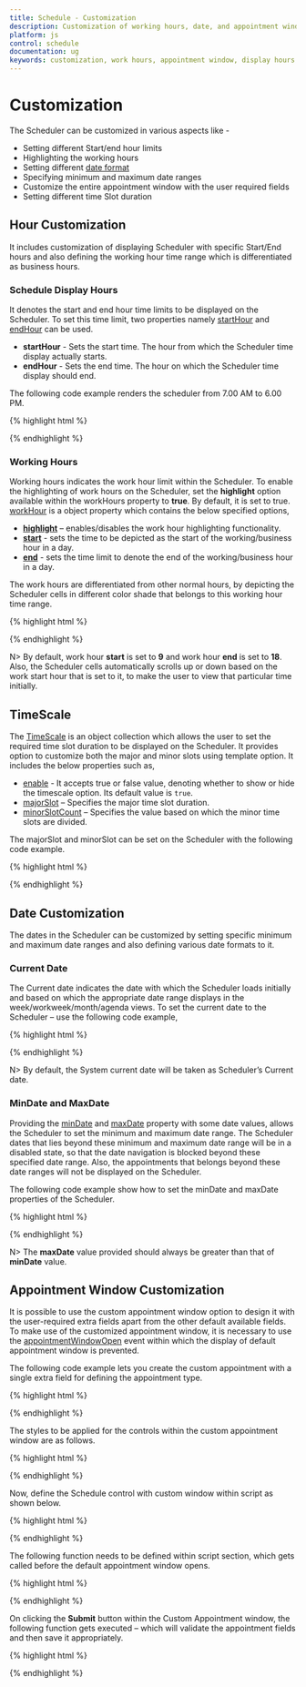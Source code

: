 ```yaml
---
title: Schedule - Customization	
description: Customization of working hours, date, and appointment window
platform: js
control: schedule
documentation: ug
keywords: customization, work hours, appointment window, display hours 
---
```

# Customization

The Scheduler can be customized in various aspects like - 

* Setting different Start/end hour limits
* Highlighting the working hours 
* Setting different [date format](/js/schedule/globalization-and-localization#date-format)
* Specifying minimum and maximum date ranges 
* Customize the entire appointment window with the user required fields
* Setting different time Slot duration

## Hour Customization

It includes customization of displaying Scheduler with specific Start/End hours and also defining the working hour time range which is differentiated as business hours.

### Schedule Display Hours

It denotes the start and end hour time limits to be displayed on the Scheduler. To set this time limit, two properties namely [startHour](/js/api/ejschedule#members:starthour) and [endHour](/js/api/ejschedule#members:endhour) can be used. 

* **startHour** - Sets the start time. The hour from which the Scheduler time display actually starts.
* **endHour** - Sets the end time. The hour on which the Scheduler time display should end.

The following code example renders the scheduler from 7.00 AM to 6.00 PM.

{% highlight html %}

<!--Container for ejScheduler widget-->
<div id="Schedule1"></div>

<script type="text/javascript">
$(function() {
    $("#Schedule1").ejSchedule({
        width: "100%",
        currentDate: new Date(2015, 04, 05),
        startHour: 7,
        endHour: 18,
        appointmentSettings: {
            dataSource: [{
                Id: 101,
                Subject: "Talk with Nature",
                StartTime: new Date(2015, 11, 5, 10, 00),
                EndTime: new Date(2015, 11, 5, 11, 00)
            }]
        }
    });
});
</script>

{% endhighlight %}

### Working Hours

Working hours indicates the work hour limit within the Scheduler. To enable the highlighting of work hours on the Scheduler, set the **highlight** option available within the workHours property to **true**. By default, it is set to true. [workHour](/js/api/ejschedule#members:workhours) is a object property which contains the below specified options,

* **[highlight](/js/api/ejschedule#members:workhours-highlight)** – enables/disables the work hour highlighting functionality.
* **[start](/js/api/ejschedule#members:workhours-start)** - sets the time to be depicted as the start of the working/business hour in a day. 
* **[end](/js/api/ejschedule#members:workhours-end)** - sets the time limit to denote the end of the working/business hour in a day. 

The work hours are differentiated from other normal hours, by depicting the Scheduler cells in different color shade that belongs to this working hour time range. 

{% highlight html %}

<!--Container for ejScheduler widget-->
<div id="Schedule1"></div>

<script type="text/javascript">
$(function() {
    $("#Schedule1").ejSchedule({
        workHours: {
            highlight: true,
            start: 8,
            end: 16
        },
        currentDate: new Date(2015, 11, 5),
        appointmentSettings: {
            dataSource: [{
                Id: 101,
                Subject: "Talk with Nature",
                StartTime: new Date(2015, 11, 5, 10, 00),
                EndTime: new Date(2015, 11, 5, 11, 00)
            }]
        }
    });
});
</script>

{% endhighlight %}

N> By default, work hour **start** is set to **9** and work hour **end** is set to **18**. Also, the Scheduler cells automatically scrolls up or down based on the work start hour that is set to it, to make the user to view that particular time initially.

## TimeScale

The [TimeScale](/js/api/ejschedule#members:timeScale) is an object collection which allows the user to set the required time slot duration to be displayed on the Scheduler. It provides option to customize both the major and minor slots using template option. It includes the below properties such as,

* [enable](/js/api/ejschedule#members:timeScale-enable) - It accepts true or false value, denoting whether to show or hide the timescale option. Its default value is `true`.
* [majorSlot](/js/api/ejschedule#members:timeScale-majorSlot) – Specifies the major time slot duration.
* [minorSlotCount](/js/api/ejschedule#members:timeScale-minorSlotCount) – Specifies the value based on which the minor time slots are divided.

The majorSlot and minorSlot can be set on the Scheduler with the following code example.

{% highlight html %}

<!--Container for ejScheduler widget-->
<div id="Schedule1"></div>

<script type="text/javascript">
$(function() {
    $("#Schedule1").ejSchedule({
        currentDate: new Date(2015, 11, 2),
        timeScale: {
            enable: true,
            majorSlot: 60,
            minorSlotCount: 6
        },
        appointmentSettings: {
            dataSource: [{
                Id: 100,
                Subject: "Wild Discovery",
                StartTime: new Date(2015, 11, 2, 9, 00),
                EndTime: new Date(2015, 11, 2, 10, 30),
                Location: "CHINA"
            }]
        }
    });
});	
</script>

{% endhighlight %}

## Date Customization

The dates in the Scheduler can be customized by setting specific minimum and maximum date ranges and also defining various date formats to it.

### Current Date

The Current date indicates the date with which the Scheduler loads initially and based on which the appropriate date range displays in the week/workweek/month/agenda views. To set the current date to the Scheduler – use the following code example,

{% highlight html %}

<!--Container for ejScheduler widget-->
<div id="Schedule1"></div>

<script type="text/javascript">
$(function() {
    $("#Schedule1").ejSchedule({
        currentDate: new Date(2015, 11, 5),
        appointmentSettings: {
            dataSource: [{
                Id: 101,
                Subject: "Talk with Nature",
                StartTime: new Date(2015, 11, 5, 10, 00),
                EndTime: new Date(2015, 11, 5, 11, 00)
            }]
        }
    });
});
</script>

{% endhighlight %}

N> By default, the System current date will be taken as Scheduler’s Current date.

### MinDate and MaxDate

Providing the [minDate](/js/api/ejschedule#members:mindate) and [maxDate](/js/api/ejschedule#members:maxdate) property with some date values, allows the Scheduler to set the minimum and maximum date range. The Scheduler dates that lies beyond these minimum and maximum date range will be in a disabled state, so that the date navigation is blocked beyond these specified date range. Also, the appointments that belongs beyond these date ranges will not be displayed on the Scheduler.  

The following code example show how to set the minDate and maxDate properties of the Scheduler.

{% highlight html %}

<!--Container for ejScheduler widget-->
<div id="Schedule1"></div>

<script type="text/javascript">
$(function() {
    $("#Schedule1").ejSchedule({
        minDate: new Date(2015, 11, 4),
        maxDate: new Date(2015, 11, 8),
        appointmentSettings: {
            dataSource: [{
                Id: 101,
                Subject: "Talk with Nature",
                StartTime: new Date(2015, 11, 5, 10, 00),
                EndTime: new Date(2015, 11, 5, 11, 00)
            }]
        }
    });
});
</script>

{% endhighlight %}

N> The **maxDate** value provided should always be greater than that of **minDate** value.

## Appointment Window Customization

It is possible to use the custom appointment window option to design it with the user-required extra fields apart from the other default available fields. To make use of the customized appointment window, it is necessary to use the [appointmentWindowOpen](/js/api/ejschedule#events:appointmentwindowopen) event within which the display of default appointment window is prevented.

The following code example lets you create the custom appointment with a single extra field for defining the appointment type.

{% highlight html %}

<!--Container for ejScheduler widget-->
<div id="Schedule1"></div>

<div id="customWindow" style="display: none">
    <form id="custom">
        <table width="100%" cellpadding="5">
            <tbody>
                <tr style="display: none">
                    <td>Id:</td>
                    <td colspan="2"><input id="customId" type="text" name="Id" /></td>
                </tr>
                <tr>
                    <td>Subject:</td>
                    <td colspan="2"><input id="subject" type="text" value="" name="Subject" onfocus="temp()" style="width: 100%" /></td>
                </tr>
                <tr>
                    <td>Description:</td>
                    <td colspan="2"><textarea id="customdescription" name="Description" rows="3" cols="50" style="width: 100%; resize: vertical"></textarea></td>
                </tr>
                <tr>
                    <td>StartTime:</td>
                    <td><input id="StartTime" type="text" value="" name="StartTime" /></td>
                </tr>
                <tr>
                    <td>EndTime:</td>
                    <td><input id="EndTime" type="text" value="" name="EndTime" /></td>
                </tr>
                <tr>
                    <td>Appointment Type:</td>
                    <td><input type="text" id="AppointmentType" /></td>
                </tr>
                <tr>
                    <td colspan="3">
                        <div class="customcheck">AllDay:</div>
                        <div class="customcheck">
                            <input id="allday" type="checkbox" name="AllDay" onchange="alldayCheck()" />
                        </div>
                        <div class="customcheck">Recurrence:</div>
                        <div><input id="recurrence" type="checkbox" name="Recurrence" onchange="recurCheck()" /></div>
                    </td>
                </tr>
                <tr class="recurrence" style="display: none">
                    <td>Type:</td>
                    <td>
                        <select id="rType" name="freq">
                            <option value="daily">Daily</option>
                            <option value="weekly">Weekly</option>
                            <option value="monthly">Monthly</option>
                            <option value="yearly">Yearly</option>
                        </select>
                    </td>
                </tr>
            </tbody>
        </table>
    </form>
    <div>
        <button type="submit" onclick="cancel()" id="btncancel" style="float:right;margin-right:20px;margin-bottom:10px;">Cancel</button>
        <button type="submit" onclick="save()" id="btnsubmit"style="float:right;margin-right:20px;margin-bottom:10px;">Submit</button>
    </div>
</div>

{% endhighlight %}

The styles to be applied for the controls within the custom appointment window are as follows.

{% highlight html %}

<style>
    .customcheck {
    float: left;
    margin-right: 10px;
    }
	
    .error {
    background-color: #FF8A8A;
    }
	
    #custom table td {
    padding:5px;
    }
</style>

{% endhighlight %}

Now, define the Schedule control with custom window within script as shown below.

{% highlight html %}

<script>
$(function() {
    // defining sub-controls used within custom appointment window
    $("#btncancel").ejButton({
        width: '85px'
    });
	
    $("#btnsubmit").ejButton({
        width: '85px'
    });
	
    $("#StartTime").ejDateTimePicker({
        width: "150px"
    });
	
    $("#EndTime").ejDateTimePicker({
        width: "150px"
    });
	
    // DataSource values for the appointment type field
    var types = [{
        text: "Tentative",
        id: 1
    }, {
        text: "Busy",
        id: 3
    }, {
        text: "Free",
        id: 5
    }, {
        text: "Out Of Office",
        id: 7
    }];
	
    // defining dropdown controls to be used within custom appointment window
    $("#AppointmentType").ejDropDownList({
        dataSource: types,
        fields: {
            text: "text",
            id: "id",
            value: "text"
        }
    });
	
    // defining dialog control to be used as custom appointment window
    $("#customWindow").ejDialog({
        width: 600,
        height: "auto",
        position: {
            X: 200,
            Y: 100
        },
        showOnInit: false,
        enableModal: true,
        title: "Create Appointment",
        enableResize: false,
        allowKeyboardNavigation: false,
        close: "clearFields"
    });

    // defining Schedule control
    $("#Schedule1").ejSchedule({
        width: "100%",
        height: "525px",
        currentDate: new Date(2015, 11, 5),
        appointmentSettings: {
            dataSource: [{
                Id: 101,
                Subject: "Talk with Nature",
                StartTime: new Date(2015, 11, 5, 10, 00),
                EndTime: new Date(2015, 11, 5, 11, 00),
                AppointmentType: "Busy"
            }]
        },
        appointmentWindowOpen: "onAppointmentWindowOpen"
    });
});
</script>

{% endhighlight %}

The following function needs to be defined within script section, which gets called before the default appointment window opens.

{% highlight html %}

<script>
function onAppointmentWindowOpen(args) {
    args.cancel = true; // prevents the display of default appointment window
    // When double clicked on the Scheduler cells, fills the StartTime and EndTime fields appropriately
    $("#StartTime").ejDateTimePicker({
        value: args.startTime
    });
    $("#EndTime").ejDateTimePicker({
        value: args.endTime
    });
    if (!ej.isNullOrUndefined(args.target)) {
        // When double clicked on the Scheduler cells, if the target is allday or month cells – only then enable check mark on the allday checkbox
        if ($(args.target.currentTarget).hasClass("e-alldaycells"))
            $("#allday").prop("checked", true);
        else
            args.model.currentView == "month" ? $("#allday").prop("checked", true) : $("#allday").prop("checked", false);
        // If the target is allday or month cells – disable the StartTime and EndTime fields
        $("#StartTime,#EndTime").ejDateTimePicker({
            enabled: ($(args.target.currentTarget).hasClass("e-alldaycells") || $(args.target.currentTarget).hasClass("e-monthcells") || args.model.currentView == "month") ? false : true
        });
    }

    // If double clicked on the appointments, fill the custom appointment window fields with appropriate values.
    if (!ej.isNullOrUndefined(args.appointment)) {
        $("#customId").val(args.appointment.Id);
        $("#subject").val(args.appointment.Subject);
        $("#customdescription").val(args.appointment.Description);
        $("#StartTime").ejDateTimePicker({
            value: new Date(args.appointment.StartTime)
        });
        $("#EndTime").ejDateTimePicker({
            value: new Date(args.appointment.EndTime)
        });
        // Fills the Appointment type dropdown with its value
        var value = args.appointment.AppointmentType;
        $("#AppointmentType").ejDropDownList("clearText");
        $("#AppointmentType").ejDropDownList({
            text: value,
            value: value
        });
        $("#allday").prop("checked", args.appointment.AllDay);
        $("#recurrence").prop("checked", args.appointment.Recurrence);
        if (args.appointment.Recurrence) {
            $("#rType").val(args.appointment.RecurrenceRule.split(";")[0].split("=")[1].toLowerCase());
            $("tr.recurrence").css("display", "table-row");
        }
        $("#customWindow").ejDialog("open");
    } else
        $("#customWindow").ejDialog("open");
}
</script>

{% endhighlight %}

On clicking the **Submit** button within the Custom Appointment window, the following function gets executed – which will validate the appointment fields and then save it appropriately.

{% highlight html %}

<script>
function save() {
    // checks if the subject value is not left blank before saving it.
    if ($.trim($("#subject").val()) == "") {
        $("#subject").addClass("error");
        return false;
    }
    var obj = {},
        temp = {},
        rType;
    var formelement = $("#customWindow").find("#custom").get(0);
    // looping through the custom form elements to get each value and form a JSON object
    for (var index = 0; index < formelement.length; index++) {
        var columnName = formelement[index].name,
            $element = $(formelement[index]);
        if (columnName != undefined) {
            if (columnName == "")
                columnName = formelement[index].id.replace(this._id, "");
            if (columnName != "" && obj[columnName] == null) {
                var value = formelement[index].value;
                if (columnName == "Id" && value != "")
                    value = parseInt(value);
                if ($element.hasClass("e-datetimepicker"))
                    value = new Date(value);
                if (formelement[index].type == "checkbox")
                    value = formelement[index].checked;
                if (columnName == "freq") {
                    if (formelement[index].type == "select-one") {
                        rType = document.getElementById("rType");
                        temp[columnName] = rType.options[rType.selectedIndex].value;
                    }
                }
                obj[columnName] = value;
            }
        }
    }
    if (obj.Recurrence) {
        if (temp.freq.toUpperCase() == "DAILY")
            obj["RecurrenceRule"] = "FREQ=DAILY;INTERVAL=1;COUNT=5";
        else if (temp.freq.toUpperCase() == "WEEKLY")
            obj["RecurrenceRule"] = "FREQ=WEEKLY;BYDAY=MO,WE,TH;INTERVAL=1;COUNT=10";
        else if (temp.freq.toUpperCase() == "MONTHLY")
            obj["RecurrenceRule"] = "FREQ=MONTHLY;BYMONTHDAY=" + obj.StartTime.getDate() + ";INTERVAL=1;COUNT=5";
        else if (temp.freq.toUpperCase() == "YEARLY")
            obj["RecurrenceRule"] = "FREQ=YEARLY;BYMONTHDAY=" + obj.StartTime.getDate() + ";BYMONTH=" + (obj.StartTime.getMonth() + 1) + ";INTERVAL=1;COUNT=3";
    } else
        obj["RecurrenceRule"] = null;
    var appTypeObj = $("#AppointmentType").data("ejDropDownList");
    obj["AppointmentType"] = appTypeObj.getSelectedValue();
    $("#customWindow").ejDialog("close");
    var object = $("#Schedule1").data("ejSchedule");
    object.saveAppointment(obj);
    clearFields();
}

// Clears all the field values of the custom window after saving appointments
function clearFields() {
    $("#customId").val("");
    $("#subject").val("");
    $("#customdescription").val("");
    $("#AppointmentType").val("");
    $("#allday").prop("checked", false);
    $("#recurrence").prop("checked", false);
    document.getElementById("rType").selectedIndex = "0";
    $("tr.recurrence").css("display", "none");
    $("#StartTime,#EndTime").ejDateTimePicker({
        enabled: true
    });
}

// This function executes when the recurrence checkbox is checked in the custom appointment window
function recurCheck() {
    // Displays the recurrence field, when recurrence checkbox is checked.
    if ($("#recurrence").get(0).checked == true)
        $("tr.recurrence").css("display", "table-row");
    else
        $("tr.recurrence").css("display", "none");
}

// This function executes when the All-day checkbox is checked in the custom appointment window
function alldayCheck() {
    // Disables and sets the specific hours to the StartTime and EndTime fields, when the all-day checkbox is checked
    if ($("#allday").prop("checked")) {
        var a = $("#StartTime").data("ejDateTimePicker").model.value;
        a.setHours(0, 0, 0);
        var b = $("#EndTime").data("ejDateTimePicker").model.value;
        b.setHours(23, 59, 0);
        $("#StartTime").ejDateTimePicker({
            value: new Date(a),
            enabled: false
        });
        $("#EndTime").ejDateTimePicker({
            value: new Date(b),
            enabled: false
        });
    } else {
        $("#StartTime").ejDateTimePicker({
            enabled: true
        });
        $("#EndTime").ejDateTimePicker({
            enabled: true
        });
    }
}

// This function executes when the subject text field is currently being focussed
function temp() {
    $("#subject").removeClass("error");
}

// This function executes when the cancel button in the custom appointment window is pressed.
function cancel() {
    clearFields();
    $("#customWindow").ejDialog("close");
}
</script>

{% endhighlight %}

